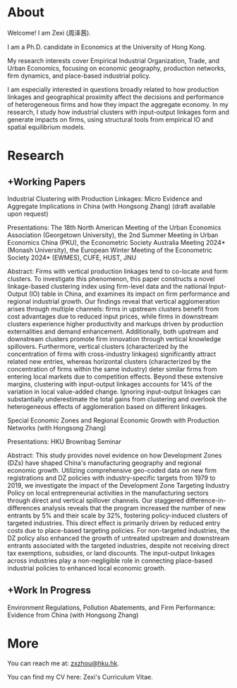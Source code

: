About
======
Welcome! I am Zexi (周泽茜).

​I am a Ph.D. candidate in Economics at the University of Hong Kong. 

My research interests cover Empirical Industrial Organization, Trade, and Urban Economics, focusing on economic geography, production networks, firm dynamics, and place-based industrial policy. 

​I am especially interested in questions broadly related to how production linkages and geographical proximity affect the decisions and performance of heterogeneous firms and how they impact the aggregate economy. In my research, I study how industrial clusters with input-output linkages form and generate impacts on firms, using structural tools from empirical IO and spatial equilibrium models.


Research
======

+Working Papers
---

Industrial Clustering with Production Linkages: Micro Evidence and Aggregate Implications in China (with Hongsong Zhang) (draft available upon request)

Presentations: The 18th North American Meeting of the Urban Economics Association (Georgetown University), the 2nd Summer Meeting in Urban Economics China (PKU), the Econometric Society Australia Meeting 2024* (Monash University), the European Winter Meeting of the Econometric Society 2024* (EWMES), CUFE, HUST, JNU

Abstract: Firms with vertical production linkages tend to co-locate and form clusters. To investigate this phenomenon, this paper constructs a novel linkage-based clustering index using firm-level data and the national Input-Output (IO) table in China, and examines its impact on firm performance and regional industrial growth. Our findings reveal that vertical agglomeration arises through multiple channels: firms in upstream clusters benefit from cost advantages due to reduced input prices, while firms in downstream clusters experience higher productivity and markups driven by production externalities and demand enhancement. Additionally, both upstream and downstream clusters promote firm innovation through vertical knowledge spillovers. Furthermore, vertical clusters (characterized by the concentration of firms with cross-industry linkages) significantly attract related new entries, whereas horizontal clusters (characterized by the concentration of firms within the same industry) deter similar firms from entering local markets due to competition effects. Beyond these extensive margins, clustering with input-output linkages accounts for 14% of the variation in local value-added change. Ignoring input-output linkages can substantially underestimate the total gains from clustering and overlook the heterogeneous effects of agglomeration based on different linkages.

Special Economic Zones and Regional Economic Growth with Production Networks (with Hongsong Zhang) 

Presentations: HKU Brownbag Seminar

Abstract: This study provides novel evidence on how Development Zones (DZs) have shaped China's manufacturing geography and regional economic growth. Utilizing comprehensive geo-coded data on new firm registrations and DZ policies with industry-specific targets from 1979 to 2019, we investigate the impact of the Development Zone Targeting Industry Policy on local entrepreneurial activities in the manufacturing sectors through direct and vertical spillover channels. Our staggered difference-in-differences analysis reveals that the program increased the number of new entrants by 5% and their scale by 32%, fostering policy-induced clusters of targeted industries. This direct effect is primarily driven by reduced entry costs due to place-based targeting policies. For non-targeted industries, the DZ policy also enhanced the growth of untreated upstream and downstream entrants associated with the targeted industries, despite not receiving direct tax exemptions, subsidies, or land discounts. The input-output linkages across industries play a non-negligible role in connecting place-based industrial policies to enhanced local economic growth.


+Work In Progress
---

Environment Regulations, Pollution Abatements, and Firm Performance: Evidence from China (with Hongsong Zhang)


More
======

You can reach me at: zxzhou@hku.hk.

You can find my CV here: Zexi's Curriculum Vitae.
